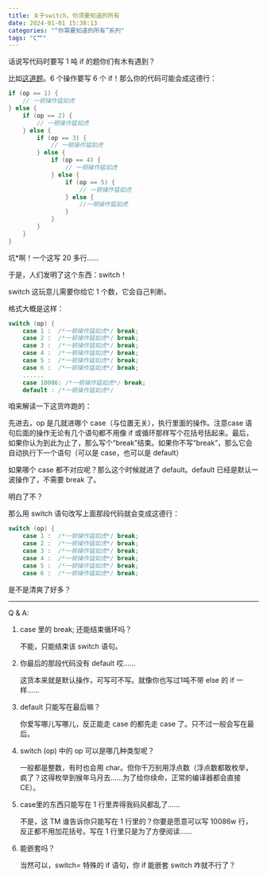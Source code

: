 ```yaml
---
title: 关于switch，你须要知道的所有
date: 2024-01-01 15:38:13
categories: "“你需要知道的所有”系列"
tags: "C艹"
---
```


话说写代码时要写 1 吨 if 的题你们有木有遇到？

比如[这道题](https://wonderland.run/p/T1347)。6 个操作要写 6 个 if！那么你的代码可能会成这德行：

```cpp
if (op == 1) {
	// 一顿操作猛如虎
} else {
	if (op == 2) {
		// 一顿操作猛如虎
	} else {
		if (op == 3) {
			// 一顿操作猛如虎
		} else {
			if (op == 4) {
				// 一顿操作猛如虎
			} else {
				if (op == 5) {
					// 一顿操作猛如虎
				} else {
					//一顿操作猛如虎
				}
			}
		}
	}
}
```

坑*啊！一个这写 20 多行……

于是，人们发明了这个东西：switch！

switch 这玩意儿需要你给它 1 个数，它会自己判断。

格式大概是这样：

```cpp
switch (op) {
	case 1 :  /*一顿操作猛如虎*/ break;
	case 2 :  /*一顿操作猛如虎*/ break;
	case 3 :  /*一顿操作猛如虎*/ break;
	case 4 :  /*一顿操作猛如虎*/ break;
	case 5 :  /*一顿操作猛如虎*/ break;
	case 6 :  /*一顿操作猛如虎*/ break;
	......
	case 10086: /*一顿操作猛如虎*/ break;
	default : /*一顿操作猛如虎*/

```

咱来解读一下这货咋跑的：

先进去，op 是几就进哪个 case（与位置无关），执行里面的操作。注意case 语句后面的操作无论有几个语句都不用像 if 或循环那样写个花括号括起来。最后，如果你认为到此为止了，那么写个“break”结束。如果你不写“break”，那么它会自动执行下一个语句（可以是 case，也可以是 default）

如果哪个 case 都不对应呢？那么这个时候就进了 default。default 已经是默认一波操作了，不需要 break 了。

明白了不？

那么用 switch 语句改写上面那段代码就会变成这德行：

```cpp
switch (op) {
	case 1 :  /*一顿操作猛如虎*/ break;
	case 2 :  /*一顿操作猛如虎*/ break;
	case 3 :  /*一顿操作猛如虎*/ break;
	case 4 :  /*一顿操作猛如虎*/ break;
	case 5 :  /*一顿操作猛如虎*/ break;
	case 6 :  /*一顿操作猛如虎*/ break;

```

是不是清爽了好多？

---

Q & A:

1. case 里的 break; 还能结束循环吗？
   
   不能，只能结束该 switch 语句。
2. 你最后的那段代码没有 default 哎……
   
   这货本来就是默认操作，可写可不写。就像你也写过1吨不带 else 的 if 一样……
3. default 只能写在最后嘛？
   
   你爱写哪儿写哪儿，反正能走 case 的都先走 case 了。只不过一般会写在最后。
4. switch (op) 中的 op 可以是哪几种类型呢？
   
   一般都是整数，有时也会用 char。但你千万别用浮点数（浮点数都敢枚举，疯了？这得枚举到猴年马月去……为了给你续命，正常的编译器都会直接CE）。
5. case里的东西只能写在 1 行里弄得我码风都乱了……
   
   不是，这 TM 谁告诉你只能写在 1 行里的？你要是愿意可以写 10086w 行，反正都不用加花括号。写在 1 行里只是为了方便阅读……
6. 能嵌套吗？
   
   当然可以，switch= 特殊的 if 语句，你 if 能嵌套 switch 咋就不行了？


